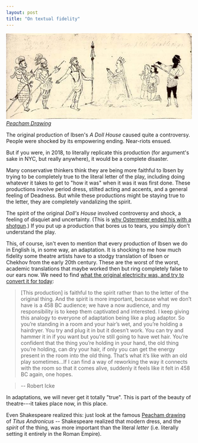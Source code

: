 ```yaml
---
layout: post
title: "On textual fidelity"
---
```


![Peacham](/images/peacham.jpg)
*[Peacham Drawing](https://en.wikipedia.org/wiki/Peacham_drawing)*


The original production of Ibsen's *A Doll House* caused quite a controversy. People were shocked by its empowering ending. Near-riots ensued.

But if you were, in 2018, to literally replicate this production (for argument's sake in NYC, but really anywhere), it would be a complete disaster.

Many conservative thinkers think they are being more faithful to Ibsen by trying to be completely true to the literal letter of the play, including doing whatever it takes to get to "how it was" when it was it was first done. These productions involve period dress, stilted acting and accents, and a general feeling of Deadness. But while these productions might be staying true to the letter, they are completely vandalizing the spirit.

The spirit of the original *Doll's House* involved controversy and shock, a feeling of disquiet and uncertainty. (This is [why Ostermeier ended his with a shotgun](https://www.nytimes.com/2004/11/11/theater/reviews/a-nora-who-goes-beyond-closing-her-prisons-door.html).) If you put up a production that bores us to tears, you simply don't understand the play.

This, of course, isn't even to mention that every production of Ibsen we do in English is, in some way, an adaptation. It is shocking to me how much fidelity some theatre artists have to a stodgy translation of Ibsen or Chekhov from the early 20th century. These are the worst of the worst, academic translations that maybe worked then but ring completely false to our ears now. We need to find [what the original electricity was, and try to convert it for today](http://www.open.ac.uk/arts/research/pvcrs/2015/icke):

> [This production] is faithful to the spirit rather than to the letter of the original thing. And the spirit is more important, because what we don’t have is a 458 BC audience; we have a now audience, and my responsibility is to keep them captivated and interested. I keep giving this analogy to everyone of adaptation being like a plug adaptor. So you’re standing in a room and your hair’s wet, and you’re holding a hairdryer. You try and plug it in but it doesn’t work. You can try and hammer it in if you want but you’re still going to have wet hair. You’re confident that the thing you’re holding in your hand, the old thing you’re holding, can dry your hair, if only you can get the energy present in the room into the old thing. That’s what it’s like with an old play sometimes...If I can find a way of reworking the way it connects with the room so that it comes alive, suddenly it feels like it felt in 458 BC again, one hopes.

> -- Robert Icke

In adaptations, we will never get it totally "true". This is part of the beauty of theatre---it takes place now, in this place.

Even Shakespeare realized this: just look at the famous [Peacham drawing](https://en.wikipedia.org/wiki/Peacham_drawing) of *Titus Andronicus* -- Shakespeare realized that modern dress, and the *spirit* of the thing, was more important than the literal *letter* (i.e. literally setting it entirely in the Roman Empire).
